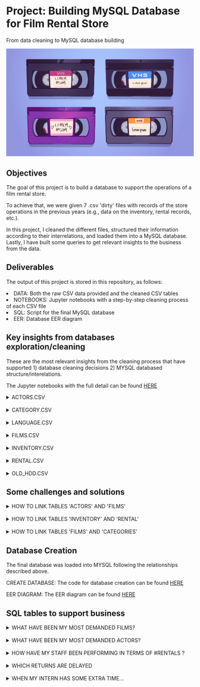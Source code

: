 # Project: Building MySQL Database for Film Rental Store

From data cleaning to MySQL database building 

![vhs](https://raw.githubusercontent.com/cristianecarneiro/sql-data-base-building/main/img/VHS.jpg)


## Objectives

The goal of this project is to build a database to support the operations of a film rental store.

To achieve that, we were given 7 .csv 'dirty' files with records of the store operations in the previous years (e.g., data on the inventory, rental records, etc.). 

In this project, I cleaned the different files, structured their information according to their interrelations, and loaded them into a MySQL database. Lastly, I have built some queries to get relevant insights to the business from the data. 

## Deliverables  

The output of this project is stored in this repository, as follows: 

<li> DATA: Both the raw CSV data provided and the cleaned CSV tables 
<li> NOTEBOOKS: Jupyter notebooks with a step-by-step cleaning process of each CSV file
<li> SQL: Script for the final MySQL database 
<li> EER: Database EER diagram  

## Key insights from databases exploration/cleaning 

These are the most relevant insights from the cleaning process that have supported 1) database cleaning decisions 2) MYSQL databased structure/interelations. 

The Jupyter notebooks with the full detail can be found [HERE](./data) 

<details>
<summary>ACTORS.CSV</summary>
<br>
<li> This is a database that contains a list of actors with their respective IDs
<li> There are 200 actors listed (IDs 1 through 200)
<li> By looking into their full names, we could observe that the name 'Susan Davis' appears twice (although different IDs). Based on some research, it appears that there are two actresses with that name. Therefore, I have kept both. 
<li> Primary key: actor_id
<li> Interrelations: this table will be associated with table films in a 'many-to-many' relationship (fk = actor_id and film_id)
</details>
<br>
<details>
<summary>CATEGORY.CSV</summary>
<br>
<li> This is a database that contains a list of film genres with their respective IDs
<li> There are 16 different genres recorded (IDs 1 through 16)
<li> Primary key: category_id
<li> Interrelations: this table could be associated with table films in a 'one-to-many' relationship (although the information to link both tables is present in a third .csv file) (fk = category_id)
</details>
<br>
<details>
<summary>LANGUAGE.CSV</summary>
<br>
<li> This is a database that contains a list of languages with their respective IDs
<li> There are 6 different languages (IDs 1 through 6) (we will see in other table all moves are in fact in English)
<li> Primary key: language_ID
<li> Interrelations: this table is associated with table 'films' in a 'one-to-many- relationship (fk = language_id)
</details>
<br>
<details>
<summary>FILMS.CSV</summary>
<br>
<li> This is a database that contains a list of films with info on them (e.g., release year, language, rental fees)
<li> There are 1000 titles listed (IDs 1 through 1000) 
<li> Primary key: films_ID
<li> Interrelations: this table is associated with: 
    <ul>
        <il>table 'actors' in a 'many-to-many- relationship (fk = actor_id, film_id)
        <il>table 'language' in a 'one-to-many- relationship (fk = language_id)
        <il>table 'categories' in a 'one-to-many- relationship (fk = category_id)
</details>
<br>
<details>
<summary>INVENTORY.CSV</summary>
<br>
<li> This is a database that contains a log of inventory records of VHS/DVDs and their respective store
<li> There are 1000 records listed (IDs 1 through 1000) 
<li> Primary key: inventory_ID
<li> Interrelations: this table is associated with: 
    <ul>
        <il> table 'rental' in a 'one-to-many' relationship (fk = inventory_id). We will see shortly the rental table contained logs of films that were not registered in the inventory (IDs >1000). Those were removed from the dataset. 
        <il> table 'films' in a 'one-to-many' relationship (fk = film_id)
</details>
<br>
<details>
<summary>RENTAL.CSV</summary>
<br>
<li> This is a database that contains a log of film's rental
<li> There are 1000 rental records listed (IDs 1 through 1001, indicating there is one ID missing) 
<li> Primary key: rental_id
<li> Interrelations: this table is associated with 'inventory ID' in a 'one-to-many' relationship (fk = inventory_id); given the table rental's primary key inventory_id had logs from 1 through 1000, any logs with ID's beyond 1000 were removed.
</details>
<br>
<details>
<summary>OLD_HDD.CSV</summary>
<br>
<li> This table contains data relating actors with movies they have starred, as well the movie's categories
<li> This information will be useful to 1) connect the tables 'actors' and 'films' and 2) connect the tables 'films' and 'categories' 
<li> Columns 'actor_id' and 'film_id' will be kept as a standalone table that will connect tables 'actors' and 'films'
<li> Interrelations: this table is associated with 'actors' and 'films' (fk = actor_id and film_id).
</details>

## Some challenges and solutions 

<details>
<summary>HOW TO LINK TABLES 'ACTORS' AND 'FILMS'</summary>
<br>
<li> Luckly, the rental shop's owners were nice enough to find the old sheet 'OLD_HDD.CSV' which related actors and the different films they have stared. 
<li> Thefore, I have used a table with columns actor_id and film_id to link tables 'actors' and 'films' in a 'many-to'many' relationship
</details>
<br>
<details>
<summary>HOW TO LINK TABLES 'INVENTORY' AND 'RENTAL'</summary>
<br>
<li> Both tables 'inventory' and 'rental' had a column named inventory_id 
<li> However, while the data in that field contained in table 'inventory' ranged from 1 to 1000, the data contained in the table 'rental' ranged from 2 to 4581 
<li> This indicates that some rentals referred to physical films that were not registered in the inventory (or we lost them)
<li> To be able to use 'inventory_id' as a foreign key in table rental, I have decided to remove the rental records that refered to IDs > 1000. 
</details>
<br>
<details>
<summary>HOW TO LINK TABLES 'FILMS' AND 'CATEGORIES'</summary>
<br>
<li> The old sheet 'OLD_HDD.CSV' also presented information that linked the films to different categories 
<li> However, that information was not available to every movie.  
<li> Thefore, I have created category 99 = Unknown, which I attributed to those films (hopefully someone will be able to categorize while there are no clients at the store!)
</details>


## Database Creation 

The final database was loaded into MYSQL following the relationships described above.

CREATE DATABASE: The code for database creation can be found [HERE](./sql)

EER DIAGRAM: The EER diagram can be found [HERE](./eer) 

## SQL tables to support business 

<details>
<summary>WHAT HAVE BEEN MY MOST DEMANDED FILMS?</summary>
<br>

```
SELECT f.film_id, f.title, count(rental_id)
FROM rental as r
INNER JOIN inventory as i
ON r.inventory_id = i.inventory_id
INNER JOIN films as f
ON f.film_id = i.film_id
GROUP BY film_id, title
ORDER BY count(rental_id) DESC
;
```  
</details>
<br>
<details>
<summary>WHAT HAVE BEEN MY MOST DEMANDED ACTORS?</summary>
<br>

```
SELECT a.actor_id, a.full_name, count(r.rental_id)
FROM rental as r
INNER JOIN inventory as i
ON r.inventory_id = i.inventory_id
INNER JOIN films as f
ON f.film_id = i.film_id
INNER JOIN actorsfilms AS af
ON af.film_id = f.film_id
INNER JOIN actors AS a
ON a.actor_id = af.actor_id
GROUP BY actor_id, full_name
ORDER BY count(rental_id) DESC
;
```  
</details>
<br>
<details>
<summary>HOW HAVE MY STAFF BEEN PERFORMING IN TERMS OF #RENTALS ?</summary>
<br>

```
SELECT staff_id, count(rental_id)
FROM RENTAL
GROUP BY staff_id
ORDER BY count(rental_id) DESC
;
```  
</details>
<br>
<details>
<summary>WHICH RETURNS ARE DELAYED</summary>
<br>

```
SELECT rental_id, customer_id, f.title
FROM rental as r
INNER JOIN inventory as i
ON r.inventory_id = i.inventory_id
INNER JOIN films as f
ON f.film_id = i.film_id
WHERE (r.return_date - r.rental_date) > rental_duration
;
```  
</details>
<br>
<details>
<summary>WHEN MY INTERN HAS SOME EXTRA TIME...</summary>
<br>

```
SELECT title, category_name
FROM films as f 
LEFT JOIN categories as c
ON f.category_id = c.category_id
WHERE category_name = 'Unknown'
;
```  
</details>